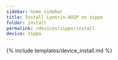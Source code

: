 ```yaml
---
sidebar: home_sidebar
title: Install Lynnrin-AOSP on zippo
folder: install
permalink: /devices/zippo/install
device: zippo
---
```

{% include templates/device_install.md %}
